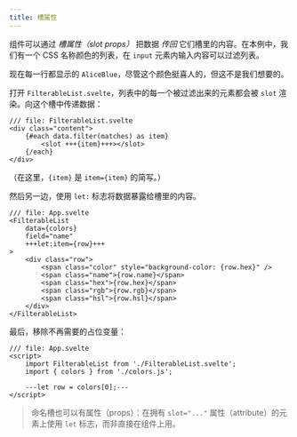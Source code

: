 ```yaml
---
title: 槽属性
---
```


组件可以通过 _槽属性（slot props）_ 把数据 _传回_ 它们槽里的内容。在本例中，我们有一个 CSS 名称颜色的列表，在 `input` 元素内输入内容可以过滤列表。

现在每一行都显示的 `AliceBlue`，尽管这个颜色挺喜人的，但这不是我们想要的。

打开 `FilterableList.svelte`，列表中的每一个被过滤出来的元素都会被 `slot` 渲染。向这个槽中传递数据：

```svelte
/// file: FilterableList.svelte
<div class="content">
	{#each data.filter(matches) as item}
		<slot +++{item}+++></slot>
	{/each}
</div>
```

（在这里，`{item}` 是 `item={item}` 的简写。）

然后另一边，使用 `let:` 标志将数据暴露给槽里的内容。

```svelte
/// file: App.svelte
<FilterableList
	data={colors}
	field="name"
	+++let:item={row}+++
>
	<div class="row">
		<span class="color" style="background-color: {row.hex}" />
		<span class="name">{row.name}</span>
		<span class="hex">{row.hex}</span>
		<span class="rgb">{row.rgb}</span>
		<span class="hsl">{row.hsl}</span>
	</div>
</FilterableList>
```

最后，移除不再需要的占位变量：

```svelte
/// file: App.svelte
<script>
	import FilterableList from './FilterableList.svelte';
	import { colors } from './colors.js';

	---let row = colors[0];---
</script>
```

> 命名槽也可以有属性（props）：在拥有 `slot="..."` 属性（attribute）的元素上使用 `let` 标志，而非直接在组件上用。
